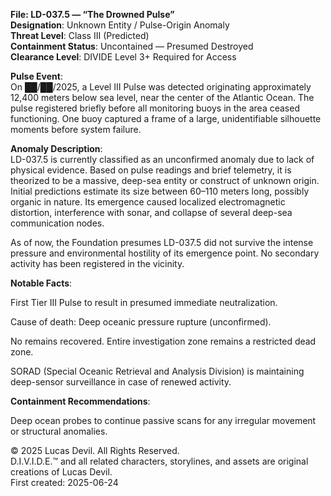 **File: LD-037.5 — “The Drowned Pulse”**  
**Designation**: Unknown Entity / Pulse-Origin Anomaly  
**Threat Level**: Class III (Predicted)  
**Containment Status**: Uncontained — Presumed Destroyed  
**Clearance Level**: DIVIDE Level 3+ Required for Access  

**Pulse Event**:    
On ██/██/2025, a Level III Pulse was detected originating approximately 12,400 meters below sea level, near the center of the Atlantic Ocean. The pulse registered briefly before all monitoring buoys in the area ceased functioning. One buoy captured a frame of a large, unidentifiable silhouette moments before system failure.  

**Anomaly Description**:  
LD-037.5 is currently classified as an unconfirmed anomaly due to lack of physical evidence. Based on pulse readings and brief telemetry, it is theorized to be a massive, deep-sea entity or construct of unknown origin. Initial predictions estimate its size between 60–110 meters long, possibly organic in nature. Its emergence caused localized electromagnetic distortion, interference with sonar, and collapse of several deep-sea communication nodes.  

As of now, the Foundation presumes LD-037.5 did not survive the intense pressure and environmental hostility of its emergence point. No secondary activity has been registered in the vicinity.  

**Notable Facts**:  

First Tier III Pulse to result in presumed immediate neutralization.  

Cause of death: Deep oceanic pressure rupture (unconfirmed).  

No remains recovered. Entire investigation zone remains a restricted dead zone.  

SORAD (Special Oceanic Retrieval and Analysis Division) is maintaining deep-sensor surveillance in case of renewed activity.  

**Containment Recommendations**:  

Deep ocean probes to continue passive scans for any irregular movement or structural anomalies.  
  

© 2025 Lucas Devil. All Rights Reserved.  
D.I.V.I.D.E.™ and all related characters, storylines, and assets are original creations of Lucas Devil.    
First created: 2025-06-24  
